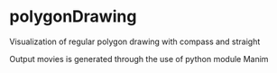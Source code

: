 # polygonDrawing
Visualization of regular polygon drawing with compass and straight

Output movies is generated through the use of python module Manim

